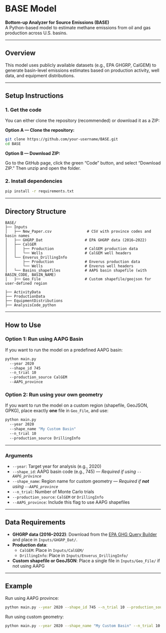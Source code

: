 # BASE Model

**Bottom-up Analyzer for Source Emissions (BASE)**  
A Python-based model to estimate methane emissions from oil and gas production across U.S. basins.

---

## Overview

This model uses publicly available datasets (e.g., EPA GHGRP, CalGEM) to generate basin-level emissions estimates based on production activity, well data, and equipment distributions.

---

## Setup Instructions
### 1. Get the code

You can either clone the repository (recommended) or download it as a ZIP:

**Option A — Clone the repository:**

```bash
git clone https://github.com/your-username/BASE.git
cd BASE
```

**Option B — Download ZIP:**

Go to the GitHub page, click the green “Code” button, and select “Download ZIP.” Then unzip and open the folder.


### 2. Install dependencies

```bash
pip install -r requirements.txt
```

---

## Directory Structure

```
BASE/
├── Inputs
│   ├── New_Paper.csv                # CSV with province codes and basin names
│   ├── GHGRP_Dat                   # EPA GHGRP data (2016–2022)
│   ├── CalGEM
│   │   ├── Production              # CalGEM production data
│   │   └── Wells                   # CalGEM well headers
│   └── Enverus_DrillingInfo
│       ├── Production              # Enverus production data
│       └── Wells                   # Enverus well headers
│   └── Basins_shapefiles           # AAPG basin shapefile (with BASIN_CODE, BASIN_NAME)
│   ├── Geo_File                    # Custom shapefile/geojson for user-defined region

├── ActivityData
├── ProductionData
├── EquipmentDistributions
├── AnalysisCode_python
```
---

## How to Use

### Option 1: Run using AAPG Basin

If you want to run the model on a predefined AAPG basin:

```bash
python main.py
  --year 2020
  --shape_id 745
  --n_trial 10
  --production_source CalGEM
  --AAPG_province
```

### Option 2: Run using your own geometry

If you want to run the model on a custom region (shapefile, GeoJSON, GPKG), place exactly **one** file in `Geo_File`, and use:

```bash
python main.py 
  --year 2020 
  --shape_name "My Custom Basin" 
  --n_trial 10 
  --production_source DrillingInfo
```

---

### Arguments

- `--year`: Target year for analysis (e.g., 2020)
- `--shape_id`: AAPG basin code (e.g., 745) — *Required if using `--AAPG_province`*
- `--shape_name`: Region name for custom geometry — *Required if **not** using `--AAPG_province`*
- `--n_trial`: Number of Monte Carlo trials
- `--production_source`: `CalGEM` or `DrillingInfo`
- `--AAPG_province`: Include this flag to use AAPG shapefiles

---

## Data Requirements

- **GHGRP data (2016–2022)**: Download from the [EPA GHG Query Builder](https://enviro.epa.gov/query-builder/ghg) and place in `Inputs/GHGRP_Dat/`.
- **Production data**:
  - `CalGEM`: Place in `Inputs/CalGEM/`
  - `DrillingInfo`: Place in `Inputs/Enverus_DrillingInfo/`
- **Custom shapefile or GeoJSON**: Place a single file in `Inputs/Geo_File/` if not using AAPG

---

## Example

Run using AAPG province:

```bash
python main.py --year 2020 --shape_id 745 --n_trial 10 --production_source CalGEM --AAPG_province
```

Run using custom geometry:

```bash
python main.py --year 2020 --shape_name "My Custom Basin" --n_trial 10 --production_source DrillingInfo
```


